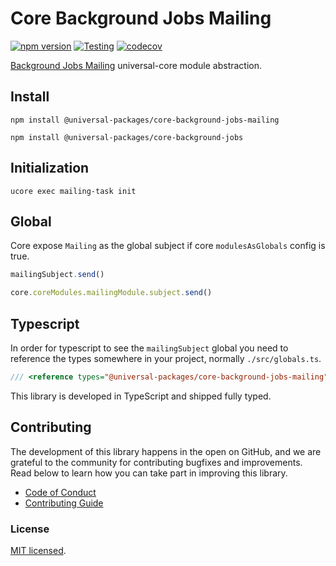 # Core Background Jobs Mailing

[![npm version](https://badge.fury.io/js/@universal-packages%2Fcore-background-jobs-mailing.svg)](https://www.npmjs.com/package/@universal-packages/core-background-jobs-mailing)
[![Testing](https://github.com/universal-packages/universal-core-background-jobs-mailing/actions/workflows/testing.yml/badge.svg)](https://github.com/universal-packages/universal-core-background-jobs-mailing/actions/workflows/testing.yml)
[![codecov](https://codecov.io/gh/universal-packages/universal-core-background-jobs-mailing/branch/main/graph/badge.svg?token=CXPJSN8IGL)](https://codecov.io/gh/universal-packages/universal-core-background-jobs-mailing)

[Background Jobs Mailing](https://github.com/universal-packages/universal-background-jobs-mailing) universal-core module abstraction.

## Install

```shell
npm install @universal-packages/core-background-jobs-mailing

npm install @universal-packages/core-background-jobs
```

## Initialization

```shell
ucore exec mailing-task init
```
## Global

Core expose `Mailing` as the global subject if core `modulesAsGlobals` config is true.

```js
mailingSubject.send()
```

```js
core.coreModules.mailingModule.subject.send()
```

## Typescript

In order for typescript to see the `mailingSubject` global you need to reference the types somewhere in your project, normally `./src/globals.ts`.

```ts
/// <reference types="@universal-packages/core-background-jobs-mailing" />
```

This library is developed in TypeScript and shipped fully typed.
## Contributing

The development of this library happens in the open on GitHub, and we are grateful to the community for contributing bugfixes and improvements. Read below to learn how you can take part in improving this library.

- [Code of Conduct](./CODE_OF_CONDUCT.md)
- [Contributing Guide](./CONTRIBUTING.md)

### License

[MIT licensed](./LICENSE).
